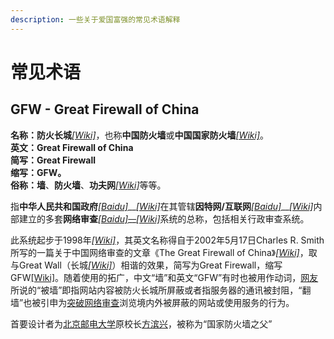 ```yaml
---
description: 一些关于爱国富强的常见术语解释
---
```


# 常见术语

## GFW - Great Firewall of China

**名称：防火长城**[_\[Wiki\]_](https://zh.wikipedia.org/wiki/%E9%98%B2%E7%81%AB%E9%95%BF%E5%9F%8E#cite_note-1)，也称**中国防火墙**或**中国国家防火墙**[_\[Wiki\]_](https://zh.wikipedia.org/wiki/%E9%98%B2%E7%81%AB%E9%95%BF%E5%9F%8E#cite_note-fbx-2)。  
**英文：Great Firewall of China  
简写：Great Firewall  
缩写：GFW。  
俗称：墙**、**防火墙**、**功夫网**[_\[Wiki\]_](https://zh.wikipedia.org/wiki/%E9%98%B2%E7%81%AB%E9%95%BF%E5%9F%8E#cite_note-3)等等。

指**中华人民共和国政府**[_\[Baidu\]_](https://baike.baidu.com/item/%E4%B8%AD%E5%8D%8E%E4%BA%BA%E6%B0%91%E5%85%B1%E5%92%8C%E5%9B%BD)\_\_[_\[Wiki\]_](https://zh.wikipedia.org/wiki/%E4%B8%AD%E5%8D%8E%E4%BA%BA%E6%B0%91%E5%85%B1%E5%92%8C%E5%9B%BD%E6%94%BF%E5%BA%9C)在其管辖**因特网/互联网**[_\[Baidu\]_](https://baike.baidu.com/item/%E5%9B%A0%E7%89%B9%E7%BD%91/114119)\_\_[_\[Wiki\]_](https://zh.wikipedia.org/wiki/%E4%BA%92%E8%81%94%E7%BD%91)内部建立的多套**网络审查**[_\[Baidu\]_](https://baike.baidu.com/item/%E7%BD%91%E7%BB%9C%E5%AE%A1%E6%9F%A5/6852900)~~\_\_~~[_\[Wiki\]_](https://zh.wikipedia.org/wiki/%E4%BA%92%E8%81%94%E7%BD%91%E5%AE%A1%E6%9F%A5)系统的总称，包括相关行政审查系统。

此系统起步于1998年[_\[Wiki\]_](https://zh.wikipedia.org/wiki/%E9%98%B2%E7%81%AB%E9%95%BF%E5%9F%8E#cite_note-globaltimes-4)，其英文名称得自于2002年5月17日Charles R. Smith所写的一篇关于中国网络审查的文章《The Great Firewall of China》[_\[Wiki\]_](https://zh.wikipedia.org/wiki/%E9%98%B2%E7%81%AB%E9%95%BF%E5%9F%8E#cite_note-The_Great_Firewall_of_China-5)，取与Great Wall（长城[_\[Wiki\]_](https://zh.wikipedia.org/wiki/%E9%95%BF%E5%9F%8E)）相谐的效果，简写为Great Firewall，缩写GFW[\[Wiki\]](https://zh.wikipedia.org/wiki/%E9%98%B2%E7%81%AB%E9%95%BF%E5%9F%8E#cite_note-6)。随着使用的拓广，中文“墙”和英文“GFW”有时也被用作动词，[网友](https://zh.wikipedia.org/wiki/%E7%B6%B2%E5%8F%8B)所说的“被墙”即指网站内容被防火长城所屏蔽或者指服务器的通讯被封阻，“翻墙”也被引申为[突破网络审查](https://zh.wikipedia.org/wiki/%E7%AA%81%E7%A0%B4%E7%BD%91%E7%BB%9C%E5%AE%A1%E6%9F%A5)浏览境内外被屏蔽的网站或使用服务的行为。

首要设计者为[北京邮电大学](https://baike.baidu.com/item/%E5%8C%97%E4%BA%AC%E9%82%AE%E7%94%B5%E5%A4%A7%E5%AD%A6/139535)原校长[方滨兴](https://baike.baidu.com/item/%E6%96%B9%E6%BB%A8%E5%85%B4/9525950)，被称为“国家防火墙之父”

